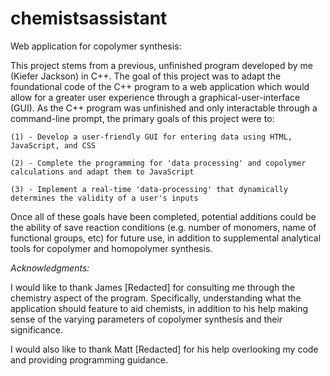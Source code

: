 # chemistsassistant
Web application for copolymer synthesis:

This project stems from a previous, unfinished program developed by me (Kiefer Jackson) in C++.  The goal of this project was to adapt the foundational code of the C++ program to a web application which would allow for a greater user experience through a graphical-user-interface (GUI).  As the C++ program was unfinished and only interactable through a command-line prompt, the primary goals of this project were to:
 
    (1) - Develop a user-friendly GUI for entering data using HTML, JavaScript, and CSS
 
    (2) - Complete the programming for 'data processing' and copolymer calculations and adapt them to JavaScript
 
    (3) - Implement a real-time 'data-processing' that dynamically determines the validity of a user's inputs
    
Once all of these goals have been completed, potential additions could be the ability of save reaction conditions (e.g. number of monomers, name of functional groups, etc) for future use, in addition to supplemental analytical tools for copolymer and homopolymer synthesis.

*Acknowledgments:*

I would like to thank James [Redacted] for consulting me through the chemistry aspect of the program. Specifically, understanding what the application should feature to aid chemists, in addition to his help making sense of the varying parameters of copolymer synthesis and their significance.

I would also like to thank Matt [Redacted] for his help overlooking my code and providing programming guidance.

